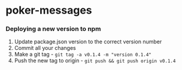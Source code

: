 # poker-messages

### Deploying a new version to npm

1. Update package.json version to the correct version number
2. Commit all your changes
3. Make a git tag - `git tag -a v0.1.4 -m "version 0.1.4"`
4. Push the new tag to origin - `git push && git push origin v0.1.4`

